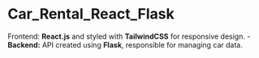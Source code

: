 # Car_Rental_React_Flask
Frontend: **React.js** and styled with **TailwindCSS** for responsive design. - **Backend:** API created using **Flask**, responsible for managing car data.
